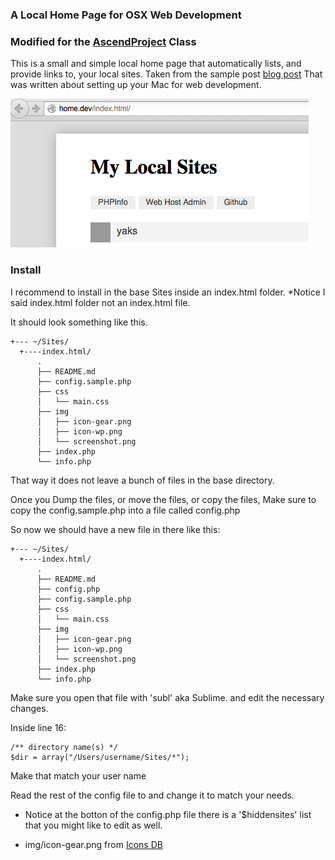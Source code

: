 ### A Local Home Page for OSX Web Development
### Modified for the [AscendProject](http://ascendproject.org) Class
This is a small and simple local home page that automatically lists, and provide links to, your local sites.
Taken from the sample post [blog post](http://mallinson.ca/post/osx-web-development)
That was written about setting up your Mac for web development.

![Sample Screen Shot](img/screenshot.png)

### Install

I recommend to install in the base Sites inside an index.html folder.
*Notice I said index.html folder not an index.html file.

It should look something like this.

~~~
+--- ~/Sites/
  +----index.html/
      .
      ├── README.md
      ├── config.sample.php
      ├── css
      │   └── main.css
      ├── img
      │   ├── icon-gear.png
      │   ├── icon-wp.png
      │   └── screenshot.png
      ├── index.php
      └── info.php

~~~

That way it does not leave a bunch of files in the base directory.


Once you Dump the files, or move the files, or copy the files,
Make sure to copy the config.sample.php into a file called config.php

So now we should have a new file in there like this:
~~~
+--- ~/Sites/
  +----index.html/
      .
      ├── README.md
      ├── config.php
      ├── config.sample.php
      ├── css
      │   └── main.css
      ├── img
      │   ├── icon-gear.png
      │   ├── icon-wp.png
      │   └── screenshot.png
      ├── index.php
      └── info.php

~~~

Make sure you open that file with 'subl' aka Sublime. and edit the necessary changes.

Inside line 16:

~~~
/** directory name(s) */
$dir = array("/Users/username/Sites/*");
~~~

Make that match your user name

Read the rest of the config file to and change it to match your needs.

* Notice at the botton of the config.php file there is a '$hiddensites' list
that you might like to edit as well.


* img/icon-gear.png from [Icons DB](http://www.iconsdb.com/black-icons/gear-2-icon.html)